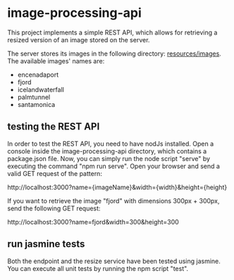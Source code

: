# image-processing-api

This project implements a simple REST API, which allows for retrieving a resized version of an image stored on the server. 

The server stores its images in the following directory: [resources/images](https://github.com/LukBude/image-processing-api/tree/main/resources/images).
The available images' names are: 
* encenadaport
* fjord
* icelandwaterfall
* palmtunnel
* santamonica

## testing the REST API

In order to test the REST API, you need to have nodJs installed. Open a console inside the image-processing-api directory, which contains a package.json file. Now, you can simply run the node script "serve" by executing the command "npm run serve". Open your browser and send a valid GET request of the pattern:

http://localhost:3000?name={imageName}&width={width}&height={height}

If you want to retrieve the image "fjord" with dimensions 300px + 300px, send the following GET request:

http://localhost:3000?name=fjord&width=300&height=300

## run jasmine tests

Both the endpoint and the resize service have been tested using jasmine. You can execute all unit tests by running the npm script "test".
